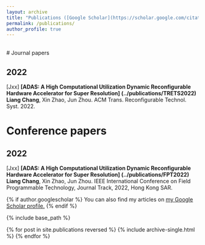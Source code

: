 ```yaml
---
layout: archive
title: "Publications ([Google Scholar](https://scholar.google.com/citations?user=5pWnfJcAAAAJ))"
permalink: /publications/
author_profile: true
---
```


<br>
# Journal papers

## 2022

[Jxx] <b>[ADAS: A High Computational Utilization Dynamic Reconfigurable Hardware Accelerator for Super Resolution] (../publications/TRETS2022)</b><br>
<b>Liang Chang</b>, Xin Zhao, Jun Zhou. 
ACM Trans. Reconfigurable Technol. Syst. 2022. 

# Conference papers

## 2022
[Jxx] <b>[ADAS: A High Computational Utilization Dynamic Reconfigurable Hardware Accelerator for Super Resolution] (../publications/FPT2022)</b><br>
<b>Liang Chang</b>, Xin Zhao, Jun Zhou. 
IEEE International Conference on Field Programmable Technology, Journal Track, 2022, Hong Kong SAR. 



{% if author.googlescholar %}
  You can also find my articles on <u><a href="{{author.googlescholar}}">my Google Scholar profile</a>.</u>
{% endif %}

{% include base_path %}

{% for post in site.publications reversed %}
  {% include archive-single.html %}
{% endfor %}
